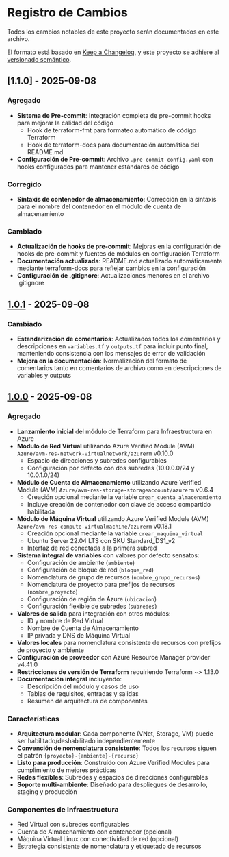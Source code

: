 # Registro de Cambios

Todos los cambios notables de este proyecto serán documentados en este archivo.

El formato está basado en [Keep a Changelog](https://keepachangelog.com/en/1.0.0/),
y este proyecto se adhiere al [versionado semántico](https://semver.org/spec/v2.0.0.html).

## [1.1.0] - 2025-09-08

### Agregado
- **Sistema de Pre-commit**: Integración completa de pre-commit hooks para mejorar la calidad del código
  - Hook de terraform-fmt para formateo automático de código Terraform
  - Hook de terraform-docs para documentación automática del README.md
- **Configuración de Pre-commit**: Archivo `.pre-commit-config.yaml` con hooks configurados para mantener estándares de código

### Corregido
- **Sintaxis de contenedor de almacenamiento**: Corrección en la sintaxis para el nombre del contenedor en el módulo de cuenta de almacenamiento

### Cambiado
- **Actualización de hooks de pre-commit**: Mejoras en la configuración de hooks de pre-commit y fuentes de módulos en configuración Terraform
- **Documentación actualizada**: README.md actualizado automáticamente mediante terraform-docs para reflejar cambios en la configuración
- **Configuración de .gitignore**: Actualizaciones menores en el archivo .gitignore

## [1.0.1] - 2025-09-08

### Cambiado
- **Estandarización de comentarios**: Actualizados todos los comentarios y descripciones en `variables.tf` y `outputs.tf` para incluir punto final, manteniendo consistencia con los mensajes de error de validación
- **Mejora en la documentación**: Normalización del formato de comentarios tanto en comentarios de archivo como en descripciones de variables y outputs

## [1.0.0] - 2025-09-08

### Agregado
- **Lanzamiento inicial** del módulo de Terraform para Infraestructura en Azure
- **Módulo de Red Virtual** utilizando Azure Verified Module (AVM) `Azure/avm-res-network-virtualnetwork/azurerm` v0.10.0
  - Espacio de direcciones y subredes configurables
  - Configuración por defecto con dos subredes (10.0.0.0/24 y 10.0.1.0/24)
- **Módulo de Cuenta de Almacenamiento** utilizando Azure Verified Module (AVM) `Azure/avm-res-storage-storageaccount/azurerm` v0.6.4
  - Creación opcional mediante la variable `crear_cuenta_almacenamiento`
  - Incluye creación de contenedor con clave de acceso compartido habilitada
- **Módulo de Máquina Virtual** utilizando Azure Verified Module (AVM) `Azure/avm-res-compute-virtualmachine/azurerm` v0.18.1
  - Creación opcional mediante la variable `crear_maquina_virtual`
  - Ubuntu Server 22.04 LTS con SKU Standard_DS1_v2
  - Interfaz de red conectada a la primera subred
- **Sistema integral de variables** con valores por defecto sensatos:
  - Configuración de ambiente (`ambiente`)
  - Configuración de bloque de red (`bloque_red`)
  - Nomenclatura de grupo de recursos (`nombre_grupo_recursos`)
  - Nomenclatura de proyecto para prefijos de recursos (`nombre_proyecto`)
  - Configuración de región de Azure (`ubicacion`)
  - Configuración flexible de subredes (`subredes`)
- **Valores de salida** para integración con otros módulos:
  - ID y nombre de Red Virtual
  - Nombre de Cuenta de Almacenamiento
  - IP privada y DNS de Máquina Virtual
- **Valores locales** para nomenclatura consistente de recursos con prefijos de proyecto y ambiente
- **Configuración de proveedor** con Azure Resource Manager provider v4.41.0
- **Restricciones de versión de Terraform** requiriendo Terraform ~> 1.13.0
- **Documentación integral** incluyendo:
  - Descripción del módulo y casos de uso
  - Tablas de requisitos, entradas y salidas
  - Resumen de arquitectura de componentes

### Características
- **Arquitectura modular**: Cada componente (VNet, Storage, VM) puede ser habilitado/deshabilitado independientemente
- **Convención de nomenclatura consistente**: Todos los recursos siguen el patrón `{proyecto}-{ambiente}-{recurso}`
- **Listo para producción**: Construido con Azure Verified Modules para cumplimiento de mejores prácticas
- **Redes flexibles**: Subredes y espacios de direcciones configurables
- **Soporte multi-ambiente**: Diseñado para despliegues de desarrollo, staging y producción

### Componentes de Infraestructura
- Red Virtual con subredes configurables
- Cuenta de Almacenamiento con contenedor (opcional)
- Máquina Virtual Linux con conectividad de red (opcional)
- Estrategia consistente de nomenclatura y etiquetado de recursos

[1.0.2]: https://github.com/nicosingh/terraform-azurerm-duoc-iac-sep-25/releases/tag/v1.0.2
[1.0.1]: https://github.com/nicosingh/terraform-azurerm-duoc-iac-sep-25/releases/tag/v1.0.1
[1.0.0]: https://github.com/nicosingh/terraform-azurerm-duoc-iac-sep-25/releases/tag/v1.0.0
